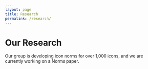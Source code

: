 ```yaml
---
layout: page
title: Research
permalink: /research/
---
```


# Our Research

Our group is developing icon norms for over 1,000 icons, and we are currently working on a Norms paper.
